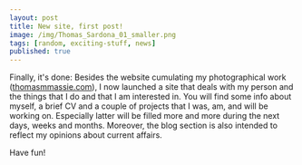 ```yaml
---
layout: post
title: New site, first post!
image: /img/Thomas_Sardona_01_smaller.png
tags: [random, exciting-stuff, news]
published: true
---
```


Finally, it's done: Besides the website cumulating my photographical work ([thomasmmassie.com](thomasmmassie.com)), I now launched a site that deals with my person and the things that I do and that I am interested in. You will find some info about myself, a brief CV and a couple of projects that I was, am, and will be working on. Especially latter will be filled more and more during the next days, weeks and months. Moreover, the blog section is also intended to reflect my opinions about current affairs.  

Have fun!
